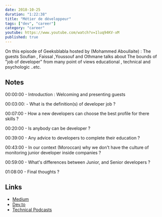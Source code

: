 ```yaml
---
date: 2018-10-25
duration: "1:22:38"
title: "Métier de développeur"
tags: ["dev", "career"]
category: "career"
youtube: https://www.youtube.com/watch?v=1luq94KV-xM
published: true
---
```


On this episode of Geeksblabla hosted by (Mohammed Aboullaite) : The guests Soufian , Faissal ,Youssouf and Othmane talks about The bounds of "job of developer" from many point of views educational , technical and psychologic ..etc.

## Notes

00:00:00 - Introduction : Welcoming and presenting guests

00:03:00: - What is the definition(s) of developer job ?

00:07:00 - How a new developers can choose the best profile for there skills ?

00:20:00 - Is anybody can be developer ?

00:39:00 - Any advice to developers to complete their education ?

00:43:00 - In our context (Moroccan) why we don't have the culture of monitoring junior developer inside companies ?

00:59:00 - What's differences between Junior, and Senior developers ?

01:08:00 - Final thoughts ?

## Links

- [Medium](https://medium.com/)
- [Dev.to](https://dev.to/)
- [Technical Podcasts](https://www.freecodecamp.org/news/here-are-the-most-interesting-developer-podcasts-2019-edition-4e43063bf8a4/)
